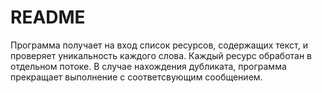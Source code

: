 # README #

Программа получает на вход список ресурсов, содержащих текст, и проверяет уникальность каждого слова. Каждый ресурс обработан в отдельном потоке. 
В случае нахождения дубликата, программа прекращает выполнение с соответсвующим сообщением.